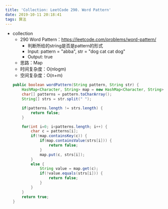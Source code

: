 ```yaml
---
title: 'Collection: LeetCode 290. Word Pattern'
date: 2019-10-11 20:18:41
tags: 算法
---
```


- collection
    - 290 Word Pattern：https://leetcode.com/problems/word-pattern/
        - 判断所给的string是否是pattern的形式
        - Input: pattern = "abba", str = "dog cat cat dog"
        - Output: true
        <!-- more -->
    - 思路：Map
    - 时间复杂度：O(nlogm)
    - 空间复杂度：O(n+m)
    ```java
    public boolean wordPattern(String pattern, String str) {
        HashMap<Character, String> map = new HashMap<Character, String>();
        char[] patterns = pattern.toCharArray();
        String[] strs = str.split(" ");

        if(patterns.length != strs.length) {
            return false;
        }

        for(int i=0; i<patterns.length; i++) {
            char c = patterns[i];
            if(!map.containsKey(c)) {
                if(map.containsValue(strs[i])) {
                    return false;
                }
                map.put(c, strs[i]);
            }
            else {
                String value = map.get(c);
                if(!value.equals(strs[i])) {
                    return false;
                }
            }
        }
        return true;
    }
    ```